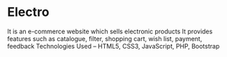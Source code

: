 # Electro
It is an e-commerce website which sells electronic products
It provides features such as catalogue, filter, shopping cart, wish list, payment, feedback
Technologies Used – HTML5, CSS3, JavaScript, PHP, Bootstrap
